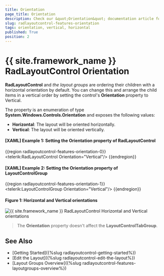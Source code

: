 ```yaml
---
title: Orientation
page_title: Orientation
description: Check our &quot;Orientation&quot; documentation article for the RadLayoutControl {{ site.framework_name }} control.
slug: radlayoutcontrol-features-orientation
tags: orientation, vertical, horizontal
published: True
position: 2
---
```


# {{ site.framework_name }} RadLayoutControl Orientation

__RadLayoutControl__ and _the _layout groups__ are ordering their children with a horizontal orientation by default. You can change this and arrange the child items in a vertical order by setting the control's __Orientation__ property to Vertical. 

The property is an enumeration of type __System.Windows.Controls.Orientation__ and exposes the following values:
* __Horizontal__: The layout will be oriented horizontally.
* __Vertical__: The layout will be oriented vertically.

#### __[XAML] Example 1: Setting the Orientation property of RadLayoutControl__
{{region radlayoutcontrol-features-orientation-0}}
	<telerik:RadLayoutControl Orientation="Vertical"/>
{{endregion}}
	
#### __[XAML] Example 2: Setting the Orientation property of LayoutControlGroup__
{{region radlayoutcontrol-features-orientation-1}}
	<telerik:LayoutControlGroup Orientation="Vertical"/>
{{endregion}}

#### __Figure 1: Horizontal and Vertical orientations__  
![{{ site.framework_name }} RadLayoutControl Horizontal and Vertical orientations](images/layoutcontrol-features-orientation-01.png)
		
> The __Orientation__ property doesn't affect the __LayoutControlTabGroup__.
	
## See Also
* [Getting Started]({%slug radlayoutcontrol-getting-started%})
* [Edit the Layout]({%slug radlayoutcontrol-edit-the-layout%})
* [Layout Groups Overview]({%slug radlayoutcontrol-features-layoutgroups-overview%})
